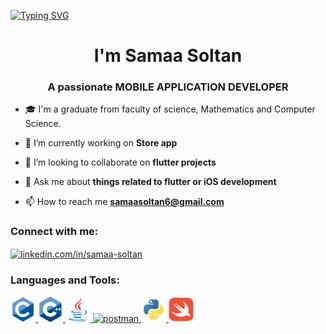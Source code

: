 [![Typing SVG](https://readme-typing-svg.herokuapp.com?lines=Hi+there+%F0%9F%91%8B%2C+Welcome+to+my+GitHub+profile)](https://git.io/typing-svg)
<h1 align="center">I'm Samaa Soltan</h1>
<h3 align="center">A passionate MOBILE APPLICATION DEVELOPER</h3>

- 🎓 I'm a graduate from faculty of science, Mathematics and Computer Science.

- 🔭 I’m currently working on **Store app**

- 👯 I’m looking to collaborate on **flutter projects**

- 💬 Ask me about **things related to flutter or iOS development**

- 📫 How to reach me **samaasoltan6@gmail.com**

<h3 align="left">Connect with me:</h3>
<p align="left">
<a href="https://linkedin.com/in/linkedin.com/in/samaa-soltan" target="blank"><img align="center" src="https://raw.githubusercontent.com/rahuldkjain/github-profile-readme-generator/master/src/images/icons/Social/linked-in-alt.svg" alt="linkedin.com/in/samaa-soltan" height="30" width="40" /></a>
</p>

<h3 align="left">Languages and Tools:</h3>
<p align="left"> <a href="https://www.cprogramming.com/" target="_blank" rel="noreferrer"> <img src="https://raw.githubusercontent.com/devicons/devicon/master/icons/c/c-original.svg" alt="c" width="40" height="40"/> </a> <a href="https://www.w3schools.com/cpp/" target="_blank" rel="noreferrer"> <img src="https://raw.githubusercontent.com/devicons/devicon/master/icons/cplusplus/cplusplus-original.svg" alt="cplusplus" width="40" height="40"/> </a> <a href="https://www.java.com" target="_blank" rel="noreferrer"> <img src="https://raw.githubusercontent.com/devicons/devicon/master/icons/java/java-original.svg" alt="java" width="40" height="40"/> </a> <a href="https://postman.com" target="_blank" rel="noreferrer"> <img src="https://www.vectorlogo.zone/logos/getpostman/getpostman-icon.svg" alt="postman" width="40" height="40"/> </a> <a href="https://www.python.org" target="_blank" rel="noreferrer"> <img src="https://raw.githubusercontent.com/devicons/devicon/master/icons/python/python-original.svg" alt="python" width="40" height="40"/> </a> <a href="https://developer.apple.com/swift/" target="_blank" rel="noreferrer"> <img src="https://raw.githubusercontent.com/devicons/devicon/master/icons/swift/swift-original.svg" alt="swift" width="40" height="40"/> </a> </p>
